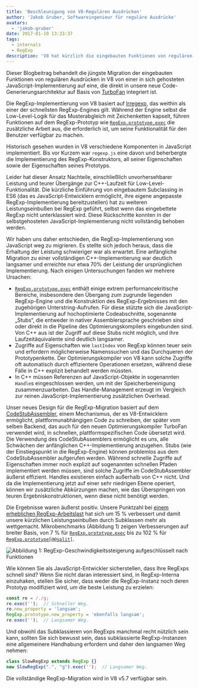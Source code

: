 ```yaml
---
title: 'Beschleunigung von V8-Regulären Ausdrücken'
author: 'Jakob Gruber, Softwareingenieur für reguläre Ausdrücke'
avatars:
  - 'jakob-gruber'
date: 2017-01-10 13:33:37
tags:
  - internals
  - RegExp
description: 'V8 hat kürzlich die eingebauten Funktionen von regulären Ausdrücken von einer in sich gehosteten JavaScript-Implementierung auf eine umgestellt, die direkt in unsere neue Code-Generierungsarchitektur auf Basis von TurboFan integriert ist.'
---
```

Dieser Blogbeitrag behandelt die jüngste Migration der eingebauten Funktionen von regulären Ausdrücken in V8 von einer in sich gehosteten JavaScript-Implementierung auf eine, die direkt in unsere neue Code-Generierungsarchitektur auf Basis von [TurboFan](/blog/v8-release-56) integriert ist.

<!--truncate-->
Die RegExp-Implementierung von V8 basiert auf [Irregexp](https://blog.chromium.org/2009/02/irregexp-google-chromes-new-regexp.html), das weithin als einer der schnellsten RegExp-Engines gilt. Während der Engine selbst die Low-Level-Logik für das Musterabgleich mit Zeichenketten kapselt, führen Funktionen auf dem RegExp-Prototyp wie [`RegExp.prototype.exec`](https://developer.mozilla.org/en-US/docs/Web/JavaScript/Reference/Global_Objects/RegExp/exec) die zusätzliche Arbeit aus, die erforderlich ist, um seine Funktionalität für den Benutzer verfügbar zu machen.

Historisch gesehen wurden in V8 verschiedene Komponenten in JavaScript implementiert. Bis vor Kurzem war `regexp.js` eine davon und beherbergte die Implementierung des RegExp-Konstruktors, all seiner Eigenschaften sowie der Eigenschaften seines Prototyps.

Leider hat dieser Ansatz Nachteile, einschließlich unvorhersehbarer Leistung und teurer Übergänge zur C++-Laufzeit für Low-Level-Funktionalität. Die kürzliche Einführung von eingebautem Subclassing in ES6 (das es JavaScript-Entwicklern ermöglicht, ihre eigene angepasste RegExp-Implementierung bereitzustellen) hat zu weiteren Leistungseinbußen bei RegExp geführt, selbst wenn das eingebettete RegExp nicht unterklassiert wird. Diese Rückschritte konnten in der selbstgehosteten JavaScript-Implementierung nicht vollständig behoben werden.

Wir haben uns daher entschieden, die RegExp-Implementierung von JavaScript weg zu migrieren. Es stellte sich jedoch heraus, dass die Erhaltung der Leistung schwieriger war als erwartet. Eine anfängliche Migration zu einer vollständigen C++-Implementierung war deutlich langsamer und erreichte nur etwa 70% der Leistung der ursprünglichen Implementierung. Nach einigen Untersuchungen fanden wir mehrere Ursachen:

- [`RegExp.prototype.exec`](https://developer.mozilla.org/en-US/docs/Web/JavaScript/Reference/Global_Objects/RegExp/exec) enthält einige extrem performancekritische Bereiche, insbesondere den Übergang zum zugrunde liegenden RegExp-Engine und die Konstruktion des RegExp-Ergebnisses mit den zugehörigen Unterstring-Aufrufen. Für diese stützte sich die JavaScript-Implementierung auf hochoptimierte Codeabschnitte, sogenannte „Stubs“, die entweder in nativer Assemblersprache geschrieben sind oder direkt in die Pipeline des Optimierungskompilers eingebunden sind. Von C++ aus ist der Zugriff auf diese Stubs nicht möglich, und ihre Laufzeitäquivalente sind deutlich langsamer.
- Zugriffe auf Eigenschaften wie `lastIndex` von RegExp können teuer sein und erfordern möglicherweise Namenssuchen und das Durchqueren der Prototypenkette. Der Optimierungskompiler von V8 kann solche Zugriffe oft automatisch durch effizientere Operationen ersetzen, während diese Fälle in C++ explizit behandelt werden müssten.
- In C++ müssen Referenzen auf JavaScript-Objekte in sogenannten `Handle`s eingeschlossen werden, um mit der Speicherbereinigung zusammenzuarbeiten. Das Handle-Management erzeugt im Vergleich zur reinen JavaScript-Implementierung zusätzlichen Overhead.

Unser neues Design für die RegExp-Migration basiert auf dem [CodeStubAssembler](/blog/csa), einem Mechanismus, der es V8-Entwicklern ermöglicht, plattformunabhängigen Code zu schreiben, der später vom selben Backend, das auch für den neuen Optimierungskompiler TurboFan verwendet wird, in schnellen, plattformspezifischen Code übersetzt wird. Die Verwendung des CodeStubAssemblers ermöglicht es uns, alle Schwächen der anfänglichen C++-Implementierung anzugehen. Stubs (wie der Einstiegspunkt in die RegExp-Engine) können problemlos aus dem CodeStubAssembler aufgerufen werden. Während schnelle Zugriffe auf Eigenschaften immer noch explizit auf sogenannten schnellen Pfaden implementiert werden müssen, sind solche Zugriffe im CodeStubAssembler äußerst effizient. Handles existieren einfach außerhalb von C++ nicht. Und da die Implementierung jetzt auf einer sehr niedrigen Ebene operiert, können wir zusätzliche Abkürzungen machen, wie das Überspringen von teuren Ergebniskonstruktionen, wenn diese nicht benötigt werden.

Die Ergebnisse waren äußerst positiv. Unsere Punktzahl bei [einem erheblichen RegExp-Arbeitslast](https://github.com/chromium/octane/blob/master/regexp.js) hat sich um 15 % verbessert und damit unsere kürzlichen Leistungseinbußen durch Subklassen mehr als wettgemacht. Mikrobenchmarks (Abbildung 1) zeigen Verbesserungen auf breiter Basis, von 7 % für [`RegExp.prototype.exec`](https://developer.mozilla.org/en-US/docs/Web/JavaScript/Reference/Global_Objects/RegExp/exec) bis zu 102 % für [`RegExp.prototype[@@split]`](https://developer.mozilla.org/en-US/docs/Web/JavaScript/Reference/Global_Objects/RegExp/@@split).

![Abbildung 1: RegExp-Geschwindigkeitssteigerung aufgeschlüsselt nach Funktionen](/_img/speeding-up-regular-expressions/perf.png)

Wie können Sie als JavaScript-Entwickler sicherstellen, dass Ihre RegExps schnell sind? Wenn Sie nicht daran interessiert sind, in RegExp-Interna einzuhaken, stellen Sie sicher, dass weder die RegExp-Instanz noch deren Prototyp modifiziert wird, um die beste Leistung zu erzielen:

```js
const re = /./g;
re.exec('');  // Schneller Weg.
re.new_property = 'langsam';
RegExp.prototype.new_property = 'ebenfalls langsam';
re.exec('');  // Langsamer Weg.
```

Und obwohl das Subklassieren von RegExps manchmal recht nützlich sein kann, sollten Sie sich bewusst sein, dass subklassierte RegExp-Instanzen eine allgemeinere Handhabung erfordern und daher den langsamen Weg nehmen:

```js
class SlowRegExp extends RegExp {}
new SlowRegExp(".", "g").exec('');  // Langsamer Weg.
```

Die vollständige RegExp-Migration wird in V8 v5.7 verfügbar sein.
